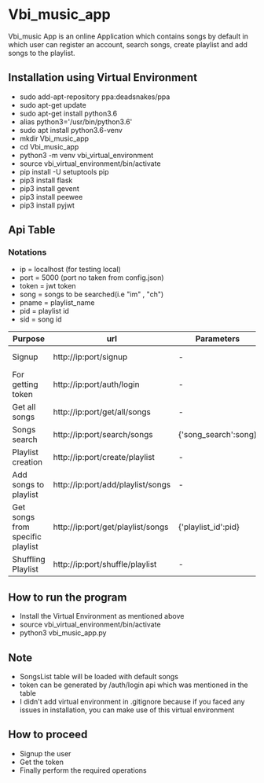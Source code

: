 # Vbi_music_app

Vbi_music App is an online Application which contains songs by default in which user can register an account, search songs, create playlist and add songs to the
playlist.


## Installation using Virtual Environment
* sudo add-apt-repository ppa:deadsnakes/ppa
* sudo apt-get update
* sudo apt-get install python3.6
* alias python3='/usr/bin/python3.6'
* sudo apt install python3.6-venv
* mkdir Vbi_music_app
* cd Vbi_music_app
* python3 -m venv vbi_virtual_environment
* source vbi_virtual_environment/bin/activate
* pip install -U setuptools pip
* pip3 install flask
* pip3 install gevent
* pip3 install peewee
* pip3 install pyjwt

## Api Table

### Notations

* ip = localhost (for testing local)
* port = 5000 (port no taken from config.json)
* token = jwt token
* song = songs to be searched(i.e "im" , "ch")
* pname = playlist_name
* pid = playlist id
* sid = song id


Purpose  |  url  | Parameters |  Json |  Headers | Method
--- | --- | --- | --- | --- | ---
Signup | http://ip:port/signup | - | {'email':email, 'password:password}  |  -  |  POST
For getting token |  http://ip:port/auth/login |  -  | {'email':email, 'password:password} | - |  POST
Get all songs | http://ip:port/get/all/songs   | - | -| {'token':token} |  GET
Songs search   | http://ip:port/search/songs  | {'song_search':song} |  -  | {'token':token} |  GET
Playlist creation | http://ip:port/create/playlist | -  | {'playlist_name':pname}  | {'token':token} |  POST
Add songs to playlist | http://ip:port/add/playlist/songs  |  -| {'playlist_id':pid, 'song_id':sid}   | {'token':token} |  POST
Get songs from specific playlist| http://ip:port/get/playlist/songs   | {'playlist_id':pid}|  - | {'token':token} |  GET
Shuffling Playlist | http://ip:port/shuffle/playlist |  - | {'playlist_id':pid}   | {'token':token} |  POST



## How to run the program
* Install the Virtual Environment as mentioned above
* source vbi_virtual_environment/bin/activate
* python3 vbi_music_app.py


## Note
* SongsList table will be loaded with default songs
* token can be generated by /auth/login api which was mentioned in the table
* I didn't add virtual environment in .gitignore because if you faced any issues in installation, you can make use of this virtual environment


## How to proceed
* Signup the user
* Get the token
* Finally perform the required operations
